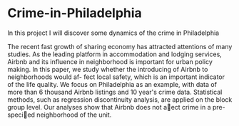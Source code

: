 # Crime-in-Philadelphia
In this project I will discover some dynamics of the crime in Philadelphia

The recent fast growth of sharing economy has attracted attentions of many
studies. As the leading platform in accommodation and lodging services, Airbnb
and its influence in neighborhood is important for urban policy making. In this
paper, we study whether the introducing of Airbnb to neighborhoods would af-
fect local safety, which is an important indicator of the life quality. We focus on
Philadelphia as an example, with data of more than 6 thousand Airbnb listings
and 10 year's crime data. Statistical methods, such as regression discontinuity
analysis, are applied on the block group level. Our analyses show that Airbnb
does not aect crime in a pre-specied neighborhood of the unit.

